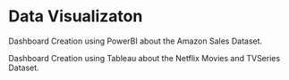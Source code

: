 # Data Visualizaton

Dashboard Creation using PowerBI about the Amazon Sales Dataset.

Dashboard Creation using Tableau about the Netflix Movies and TVSeries Dataset.
